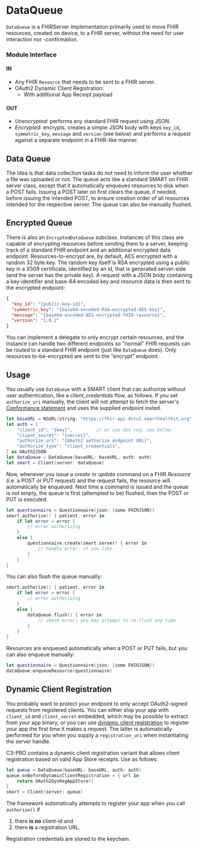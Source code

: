 DataQueue
=========

`DataQueue` is a FHIRServer implementation primarily used to move FHIR resources, created on device, to a FHIR server, without the need for user interaction nor -confirmation.

### Module Interface

#### IN
- Any FHIR `Resource` that needs to be sent to a FHIR server.
- OAuth2 Dynamic Client Registration:
    + With additional App Receipt payload

#### OUT
- _Unencrypted_: performs any standard FHIR request using JSON.
- _Encrypted_: encrypts, creates a simple JSON body with keys `key_id`, `symmetric_key`, `message` and `version` (see below) and performs a request against a separate endpoint in a FHIR-like manner.

Data Queue
----------

The idea is that data collection tasks do not need to inform the user whether a file was uploaded or not.
The queue acts like a standard SMART on FHIR server class, except that it automatically enqueues resources to disk when a POST fails.
Issuing a POST later on first clears the queue, if needed, before issuing the intended POST, to ensure creation order of all resources intended for the respective server.
The queue can also be manually flushed.


Encrypted Queue
---------------

There is also an `EncryptedDataQueue` subclass.
Instances of this class are capable of encrypting resources before sending them to a server, keeping track of a standard FHIR endpoint and an additional encrypted data endpoint.
Resources-to-encrypt are, by default, AES encrypted with a random 32 byte key.
The random key itself is RSA encrypted using a public key in a X509 certificate, identified by an id, that is generated server-side (and the server has the private key).
A request with a JSON body containing a key-identifier and base-64 encoded key and resource data is then sent to the encrypted endpoint:

```json
{
  "key_id": "{public-key-id}",
  "symmetric_key": "{base64-encoded-RSA-encrypted-AES-key}",
  "message": "{base64-encoded-AES-encrypted-FHIR-resource}",
  "version": "1.0.2"
}
```

You can implement a delegate to only encrypt certain resources, and the instance can handle two different endpoints so "normal" FHIR requests can be routed to a standard FHIR endpoint (just like `DataQueue` does).
Only resources to-be-encrypted are sent to the "encrypt" endpoint.


Usage
-----

You usually use `DataQueue` with a SMART client that can authorize without user authentication, like a _client_credentials_ flow, as follows.
If you set `authorize_uri` manually, the client will not attempt to fetch the server's [Conformance statement](http://hl7.org/fhir/conformance.html) and uses the supplied endpoint insted.

```swift
let baseURL = NSURL(string: "https://fhir-api-dstu2.smarthealthit.org")
let auth = [
    "client_id": "{key}",         // or use dyn reg, see below
    "client_secret": "{secret}",
    "authorize_uri": "{OAuth2 authorize endpoint URL}",
    "authorize_type": "client_credentials",
] as OAuth2JSON
let dataQueue = DataQueue(baseURL: baseURL, auth: auth)
let smart = Client(server: dataQueue)
```

Now, whenever you issue a _create_ or _update_ command on a FHIR _Resource_ (i.e. a POST or PUT request) and the request fails, the resource will automatically be enqueued.
Next time a command is issued and the queue is not empty, the queue is first (attempted to be) flushed, then the POST or PUT is executed.

```swift
let questionnaire = Questionnaire(json: {some FHIRJSON})
smart.authorize() { patient, error in
    if let error = error {
        // error authorizing
    }
    else {
        questionnaire.create(smart.server) { error in
            // handle error, if you like
        }
    }
}
```

You can also flush the queue manually:

```swift
smart.authorize() { patient, error in
    if let error = error {
        // error authorizing
    }
    else {
        dataQueue.flush() { error in
            // check error; you may attempt to re-flush any time
        }
    }
}
```

Resources are enqueued automatically when a POST or PUT fails, but you can also enqueue manually:

```swift
let questionnaire = Questionnaire(json: {some FHIRJSON})
dataQueue.enqueueResource(questionnaire)
```


Dynamic Client Registration
---------------------------

You probably want to protect your endpoint to only accept OAuth2-signed requests from registered clients.
You can either ship your app with `client_id` and `client_secret` embedded, which may be possible to extract from your app binary, or you can use [dynamic client registration](https://tools.ietf.org/html/rfc7591) to register your app the first time it makes a request.
The latter is automatically performed for you when you supply a `registration_uri` when instantiating the server handle.

C3-PRO contains a dynamic client registration variant that allows client registration based on valid App Store receipts.
Use as follows:

```swift
let queue = DataQueue(baseURL: baseURL, auth: auth)
queue.onBeforeDynamicClientRegistration = { url in
    return OAuth2DynRegAppStore()
}
smart = Client(server: queue)
```

The framework automatically attempts to register your app when you call `authorize()` if

1. there **is no** client-id and
2. there **is** a registration URL.

Registration credentials are stored to the keychain.
